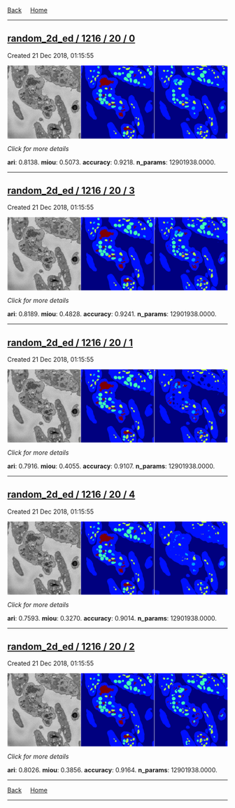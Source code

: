 
[Back](..)&nbsp;&nbsp;&nbsp;&nbsp;&nbsp;[Home](https://leapmanlab.github.io/snapshots)

---

<div class="summary"><a href="0"><h2>random_2d_ed / 1216 / 20 / 0</h2></a><p>Created 21 Dec 2018, 01:15:55
</p><a href="0"><img src="0/media/summary.png" align="center"></a><p>
<i>Click for more details</i>
</p></div>

**ari**: 0.8138. **miou**: 0.5073. **accuracy**: 0.9218. **n_params**: 12901938.0000. 

---

<div class="summary"><a href="3"><h2>random_2d_ed / 1216 / 20 / 3</h2></a><p>Created 21 Dec 2018, 01:15:55
</p><a href="3"><img src="3/media/summary.png" align="center"></a><p>
<i>Click for more details</i>
</p></div>

**ari**: 0.8189. **miou**: 0.4828. **accuracy**: 0.9241. **n_params**: 12901938.0000. 

---

<div class="summary"><a href="1"><h2>random_2d_ed / 1216 / 20 / 1</h2></a><p>Created 21 Dec 2018, 01:15:55
</p><a href="1"><img src="1/media/summary.png" align="center"></a><p>
<i>Click for more details</i>
</p></div>

**ari**: 0.7916. **miou**: 0.4055. **accuracy**: 0.9107. **n_params**: 12901938.0000. 

---

<div class="summary"><a href="4"><h2>random_2d_ed / 1216 / 20 / 4</h2></a><p>Created 21 Dec 2018, 01:15:55
</p><a href="4"><img src="4/media/summary.png" align="center"></a><p>
<i>Click for more details</i>
</p></div>

**ari**: 0.7593. **miou**: 0.3270. **accuracy**: 0.9014. **n_params**: 12901938.0000. 

---

<div class="summary"><a href="2"><h2>random_2d_ed / 1216 / 20 / 2</h2></a><p>Created 21 Dec 2018, 01:15:55
</p><a href="2"><img src="2/media/summary.png" align="center"></a><p>
<i>Click for more details</i>
</p></div>

**ari**: 0.8026. **miou**: 0.3856. **accuracy**: 0.9164. **n_params**: 12901938.0000. 

---

[Back](..)&nbsp;&nbsp;&nbsp;&nbsp;&nbsp;[Home](https://leapmanlab.github.io/snapshots)

---